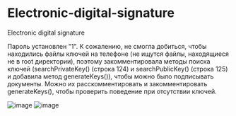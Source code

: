 # Electronic-digital-signature
Electronic digital signature

Пароль установлен "1".
К сожалению, не смогла добиться, чтобы находились файлы ключей на телефоне (не ищутся файлы, находящиеся не в root директории), 
поэтому закомментировала методы поиска ключей (searchPrivateKey() (строка 124) и searchPublicKey() (строка 125) и добавила метод generateKeys()), 
чтобы можно было подписывать документы.
Можно их расскомментировать и закомментировать generateKeys(), чтобы проверить поведение при отсутствии ключей.

![image](https://github.com/AlyonaRulezzz/Electronic-digital-signature/assets/89808653/23965bd8-3e93-4241-a70a-5d15209584a6)
![image](https://github.com/AlyonaRulezzz/Electronic-digital-signature/assets/89808653/c246be39-394a-4537-b8f5-2e994d1600af)

